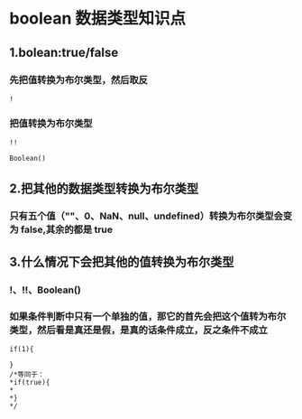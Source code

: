 # boolean 数据类型知识点

## 1.bolean:true/false

### 先把值转换为布尔类型，然后取反

```
!
```

### 把值转换为布尔类型

```
!!
```

```
Boolean()
```

## 2.把其他的数据类型转换为布尔类型

### 只有五个值（""、0、NaN、null、undefined）转换为布尔类型会变为 false,其余的都是 true

## 3.什么情况下会把其他的值转换为布尔类型

### !、!!、Boolean()

### 如果条件判断中只有一个单独的值，那它的首先会把这个值转为布尔类型，然后看是真还是假，是真的话条件成立，反之条件不成立

```
if(1){

}
/*等同于：
*if(true){
*
*}
*/
```
